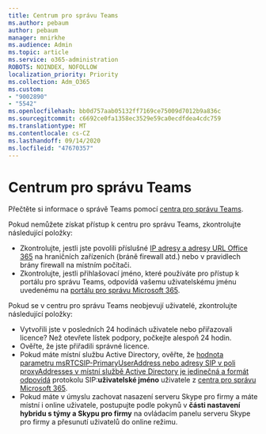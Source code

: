 ```yaml
---
title: Centrum pro správu Teams
ms.author: pebaum
author: pebaum
manager: mnirkhe
ms.audience: Admin
ms.topic: article
ms.service: o365-administration
ROBOTS: NOINDEX, NOFOLLOW
localization_priority: Priority
ms.collection: Adm_O365
ms.custom:
- "9002890"
- "5542"
ms.openlocfilehash: bb0d757aab05132ff7169ce75009d7012b9a836c
ms.sourcegitcommit: c6692ce0fa1358ec3529e59ca0ecdfdea4cdc759
ms.translationtype: MT
ms.contentlocale: cs-CZ
ms.lasthandoff: 09/14/2020
ms.locfileid: "47670357"
---
```

# <a name="teams-admin-center"></a>Centrum pro správu Teams

Přečtěte si informace o správě Teams pomocí [centra pro správu Teams](https://docs.microsoft.com/microsoftteams/manage-teams-skypeforbusiness-admin-center).

Pokud nemůžete získat přístup k centru pro správu Teams, zkontrolujte následující položky:

- Zkontrolujte, jestli jste povolili příslušné [IP adresy a adresy URL Office 365](https://docs.microsoft.com/Office365/Enterprise/office-365-ip-web-service) na hraničních zařízeních (bráně firewall atd.) nebo v pravidlech brány firewall na místním počítači.
- Zkontrolujte, jestli přihlašovací jméno, které používáte pro přístup k portálu pro správu Teams, odpovídá vašemu uživatelskému jménu uvedenému na [portálu pro správu Microsoft 365](https://admin.microsoft.com/Adminportal/Home?source=applauncher#/users).

Pokud se v centru pro správu Teams neobjevují uživatelé, zkontrolujte následující položky:

- Vytvořili jste v posledních 24 hodinách uživatele nebo přiřazovali licence? Než otevřete lístek podpory, počkejte alespoň 24 hodin.
- Ověřte, že jste přiřadili správné licence.
- Pokud máte místní službu Active Directory, ověřte, že [hodnota parametru msRTCSIP-PrimaryUserAddress nebo adresy SIP v poli proxyAddresses v místní službě Active Directory je jedinečná a formát odpovídá](https://docs.microsoft.com/skypeforbusiness/troubleshoot/online-configuration/msrtcsip-primaryuseraddress-proxyaddaddress) protokolu SIP:**uživatelské jméno** uživatele z [centra pro správu Microsoft 365](https://admin.microsoft.com/Adminportal/Home?source=applauncher#/users).
- Pokud máte v úmyslu zachovat nasazení serveru Skype pro firmy a máte místní i online uživatele, postupujte podle pokynů v **části nastavení hybridu s týmy a Skypu pro firmy** na ovládacím panelu serveru Skype pro firmy a přesunutí uživatelů do online režimu.
